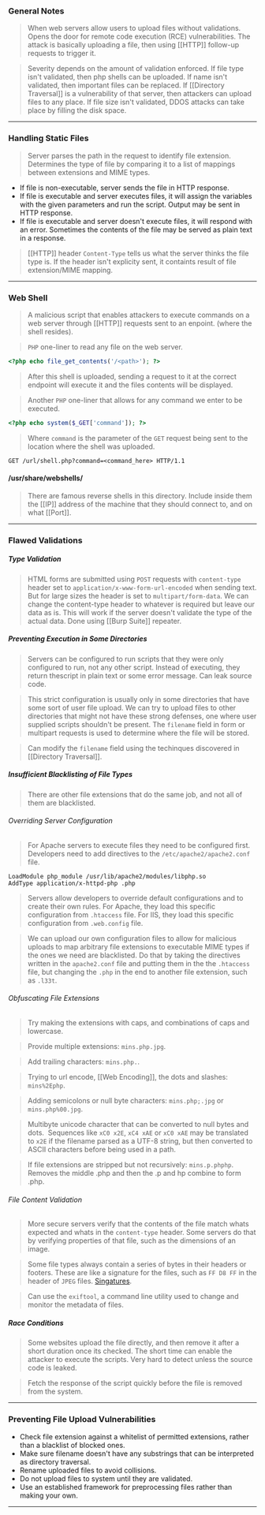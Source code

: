 
### General Notes

> When web servers allow users to upload files without validations.
> Opens the door for remote code execution (RCE) vulnerabilities.
> The attack is basically uploading a file, then using [[HTTP]] follow-up requests to trigger it.

> Severity depends on the amount of validation enforced.
> If file type isn't validated, then php shells can be uploaded.
> If name isn't validated, then important files can be replaced.
> If [[Directory Traversal]] is a vulnerability of that server, then attackers can upload files to any place.
> If file size isn't validated, DDOS attacks can take place by filling the disk space.

---

### Handling Static Files

> Server parses the path in the request to identify file extension.
> Determines the type of file by comparing it to a list of mappings between extensions and MIME types.

* If file is non-executable, server sends the file in HTTP response.
* If file is executable and server executes files, it will assign the variables with the given parameters and run the script. Output may be sent in HTTP response.
* If file is executable and server doesn't execute files, it will respond with an error. Sometimes the contents of the file may be served as plain text in a response.

> [[HTTP]] header `Content-Type` tells us what the server thinks the file type is.
> If the header isn't explicity sent, it containts result of file extension/MIME mapping.

---

### Web Shell

> A malicious script that enables attackers to execute commands on a web server through [[HTTP]] requests sent to an enpoint. (where the shell resides).

> `PHP` one-liner to read any file on the web server.
```PHP
<?php echo file_get_contents('/<path>'); ?>
```
> After this shell is uploaded, sending a request to it at the correct endpoint will execute it and the files contents will be displayed.

> Another `PHP` one-liner that allows for any command we enter to be executed.
```PHP
<?php echo system($_GET['command']); ?>
```
> Where `command` is the parameter of the `GET` request being sent to the location where the shell was uploaded.
```
GET /url/shell.php?command=<command_here> HTTP/1.1
```

#### /usr/share/webshells/

> There are famous reverse shells in this directory.
> Include inside them the [[IP]] address of the machine that they should connect to, and on what [[Port]].

---

### Flawed Validations

##### Type Validation

> HTML forms are submitted using `POST` requests with `content-type` header set to `application/x-www-form-url-encoded` when sending text. But for large sizes the header is set to `multipart/form-data`.
> We can change the content-type header to whatever is required but leave our data as is. This will work if the server doesn't validate the type of the actual data.
> Done using [[Burp Suite]] repeater.

##### Preventing Execution in Some Directories

> Servers can be configured to run scripts that they were only configured to run, not any other script.
> Instead of executing, they return thescript in plain text or some error message.
> Can leak source code.

> This strict configuration is usually only in some directories that have some sort of user file upload.
> We can try to upload files to other directories that might not have these strong defenses, one where user supplied scripts shouldn't be present.
> The `filename` field in form or multipart requests is used to determine where the file will be stored.

> Can modify the `filename` field using the techinques discovered in [[Directory Traversal]].

##### Insufficient Blacklisting of File Types

> There are other file extensions that do the same job, and not all of them are blacklisted.

###### Overriding Server Configuration

> For Apache servers to execute files they need to be configured first.
> Developers need to add directives to the `/etc/apache2/apache2.conf` file.
```
LoadModule php_module /usr/lib/apache2/modules/libphp.so 
AddType application/x-httpd-php .php
```

> Servers allow developers to override default configurations and to create their own rules.
> For Apache, they load this specific configuration from `.htaccess` file.
> For IIS,  they load this specific configuration from `.web.config` file.

> We can upload our own configuration files to allow for malicious uploads to map arbitrary file extensions to executable MIME types if the ones we need are blacklisted.
> Do that by taking the directives written in the `apache2.conf` file and putting them in the the `.htaccess` file, but changing the `.php` in the end to another file extension, such as `.l33t`.

###### Obfuscating File Extensions

> Try making the extensions with caps, and combinations of caps and lowercase.

> Provide multiple extensions: `mins.php.jpg`.

> Add trailing characters: `mins.php.`.

> Trying to url encode, [[Web Encoding]], the dots and slashes: `mins%2Ephp`.

> Adding semicolons or null byte characters: `mins.php;.jpg` or `mins.php%00.jpg`.

> Multibyte unicode character that can be converted to null bytes and dots.  Sequences like `xC0 x2E`, `xC4 xAE` or `xC0 xAE` may be translated to `x2E` if the filename parsed as a UTF-8 string, but then converted to ASCII characters before being used in a path.

> If file extensions are stripped but not recursively: `mins.p.phphp`. Removes the middle .php and then the .p and hp combine to form .php.

###### File Content Validation

> More secure servers verify that the contents of the file match whats expected and whats in the `content-type` header.
> Some servers do that by verifying properties of that file, such as the dimensions of an image.

> Some file types always contain a series of bytes in their headers or footers.
> These are like a signature for the files, such as `FF D8 FF` in the header of `JPEG` files. [Singatures](https://en.wikipedia.org/wiki/List_of_file_signatures).

> Can use the `exiftool`, a command line utility used to change and monitor the metadata of files.

##### Race Conditions

> Some websites upload the file directly, and then remove it after a short duration once its checked.
> The short time can enable the attacker to execute the scripts.
> Very hard to detect unless the source code is leaked.

> Fetch the response of the script quickly before the file is removed from the system.

---

### Preventing File Upload Vulnerabilities

* Check file extension against a whitelist of permitted extensions, rather than a blacklist of blocked ones.
* Make sure filename doesn't have any substrings that can be interpreted as directory traversal.
* Rename uploaded files to avoid collisions.
* Do not upload files to system until they are validated.
* Use an established framework for preprocessing files rather than making your own.

---
